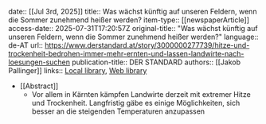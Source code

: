 date:: [[Jul 3rd, 2025]]
title:: Was wächst künftig auf unseren Feldern, wenn die Sommer zunehmend heißer werden?
item-type:: [[newspaperArticle]]
access-date:: 2025-07-31T17:20:57Z
original-title:: "Was wächst künftig auf unseren Feldern, wenn die Sommer zunehmend heißer werden?"
language:: de-AT
url:: https://www.derstandard.at/story/3000000277739/hitze-und-trockenheit-bedrohen-immer-mehr-ernten-und-lassen-landwirte-nach-loesungen-suchen
publication-title:: DER STANDARD
authors:: [[Jakob Pallinger]]
links:: [Local library](zotero://select/library/items/IYXQ7Y3R), [Web library](https://www.zotero.org/users/46463/items/IYXQ7Y3R)

- [[Abstract]]
	- Vor allem in Kärnten kämpfen Landwirte derzeit mit extremer Hitze und Trockenheit. Langfristig gäbe es einige Möglichkeiten, sich besser an die steigenden Temperaturen anzupassen